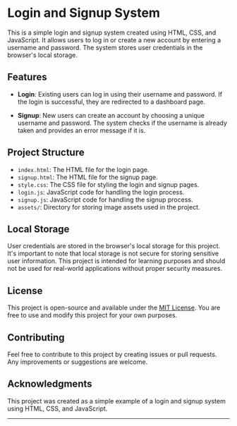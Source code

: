 # Login and Signup System

This is a simple login and signup system created using HTML, CSS, and JavaScript. It allows users to log in or create a new account by entering a username and password. The system stores user credentials in the browser's local storage.

## Features

- **Login**: Existing users can log in using their username and password. If the login is successful, they are redirected to a dashboard page.

- **Signup**: New users can create an account by choosing a unique username and password. The system checks if the username is already taken and provides an error message if it is.

## Project Structure

- `index.html`: The HTML file for the login page.
- `signup.html`: The HTML file for the signup page.
- `style.css`: The CSS file for styling the login and signup pages.
- `login.js`: JavaScript code for handling the login process.
- `signup.js`: JavaScript code for handling the signup process.
- `assets/`: Directory for storing image assets used in the project.

## Local Storage

User credentials are stored in the browser's local storage for this project. It's important to note that local storage is not secure for storing sensitive user information. This project is intended for learning purposes and should not be used for real-world applications without proper security measures.

## License

This project is open-source and available under the [MIT License](LICENSE). You are free to use and modify this project for your own purposes.

## Contributing

Feel free to contribute to this project by creating issues or pull requests. Any improvements or suggestions are welcome.

## Acknowledgments

This project was created as a simple example of a login and signup system using HTML, CSS, and JavaScript.

---
